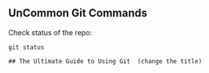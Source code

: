 ## UnCommon Git Commands

Check status of the repo:
```
git status
```
```
## The Ultimate Guide to Using Git  (change the title)
```
